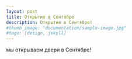 ```yaml
---
layout: post
title: Открытие в Сентябре
description: Открытие в Сентябре!
#thumb_image: "documentation/sample-image.jpg"
#tags: [design, jekyll]
---
```


мы открываем двери в Сентябре!
